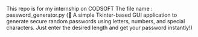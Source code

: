This repo is for my internship on CODSOFT
The file name : password_generator.py (🎯 A simple Tkinter-based GUI application to generate secure random passwords using letters, numbers, and special characters. Just enter the desired length and get your password instantly!)
